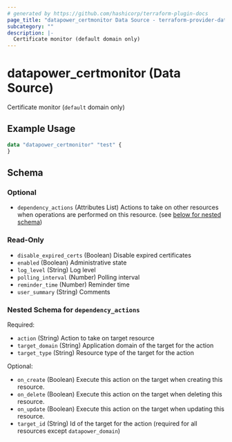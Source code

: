 ```yaml
---
# generated by https://github.com/hashicorp/terraform-plugin-docs
page_title: "datapower_certmonitor Data Source - terraform-provider-datapower"
subcategory: ""
description: |-
  Certificate monitor (default domain only)
---
```


# datapower_certmonitor (Data Source)

Certificate monitor (`default` domain only)

## Example Usage

```terraform
data "datapower_certmonitor" "test" {
}
```

<!-- schema generated by tfplugindocs -->
## Schema

### Optional

- `dependency_actions` (Attributes List) Actions to take on other resources when operations are performed on this resource. (see [below for nested schema](#nestedatt--dependency_actions))

### Read-Only

- `disable_expired_certs` (Boolean) Disable expired certificates
- `enabled` (Boolean) Administrative state
- `log_level` (String) Log level
- `polling_interval` (Number) Polling interval
- `reminder_time` (Number) Reminder time
- `user_summary` (String) Comments

<a id="nestedatt--dependency_actions"></a>
### Nested Schema for `dependency_actions`

Required:

- `action` (String) Action to take on target resource
- `target_domain` (String) Application domain of the target for the action
- `target_type` (String) Resource type of the target for the action

Optional:

- `on_create` (Boolean) Execute this action on the target when creating this resource.
- `on_delete` (Boolean) Execute this action on the target when deleting this resource.
- `on_update` (Boolean) Execute this action on the target when updating this resource.
- `target_id` (String) Id of the target for the action (required for all resources except `datapower_domain`)
